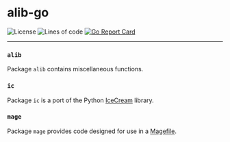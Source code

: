 # alib-go

![License](https://img.shields.io/github/license/codemicro/alib-go) ![Lines of code](https://img.shields.io/tokei/lines/github/codemicro/alib-go) [![Go Report Card](https://goreportcard.com/badge/github.com/codemicro/alib-go)](https://goreportcard.com/report/github.com/codemicro/alib-go)

----

### `alib`

Package `alib` contains miscellaneous functions.

### `ic`

Package `ic` is a port of the Python [IceCream](https://github.com/gruns/icecream) library.

### `mage`

Package `mage` provides code designed for use in a [Magefile](https://www.magefile.org).
